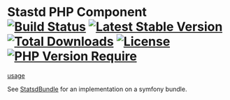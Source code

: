 # Stastd PHP Component [![Build Status](https://github.com/BedrockStreaming/Statsd/actions/workflows/tests.yml/badge.svg)](https://github.com/BedrockStreaming/Statsd/actions/workflows/tests.yml) [![Latest Stable Version](http://poser.pugx.org/m6web/statsd/v)](https://packagist.org/packages/m6web/statsd) [![Total Downloads](http://poser.pugx.org/m6web/statsd/downloads)](https://packagist.org/packages/m6web/statsd) [![License](http://poser.pugx.org/m6web/statsd/license)](https://packagist.org/packages/m6web/statsd) [![PHP Version Require](http://poser.pugx.org/m6web/statsd/require/php)](https://packagist.org/packages/m6web/statsd)

[usage](doc/usage.md)

See [StatsdBundle](https://github.com/M6Web/StatsdBundle) for an implementation on a symfony bundle.
